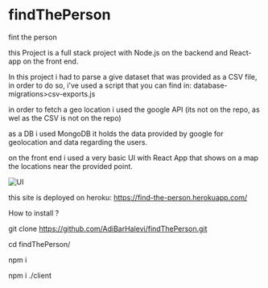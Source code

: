 # findThePerson
fint the person

this Project is a full stack project with Node.js on the backend and React-app on the front end.

In this project i had to parse a give dataset that was provided as a CSV file, in order to do so,
i've used a script that you can find in: database-migrations>csv-exports.js

in order to fetch a geo location i used the google API (its not on the repo, as wel as the CSV is not on the repo)

as a DB i used MongoDB it holds the data provided by google for geolocation and data regarding the users.

on the front end i used a very basic UI with React App that shows on a map the locations near the provided point.

![UI](https://user-images.githubusercontent.com/77383329/128132960-540b9c62-ea8b-403f-a74c-9d6212a5cc7a.png)

this site is deployed on heroku: https://find-the-person.herokuapp.com/


How to install ?

git clone https://github.com/AdiBarHalevi/findThePerson.git

cd findThePerson/

npm i

npm i ./client
